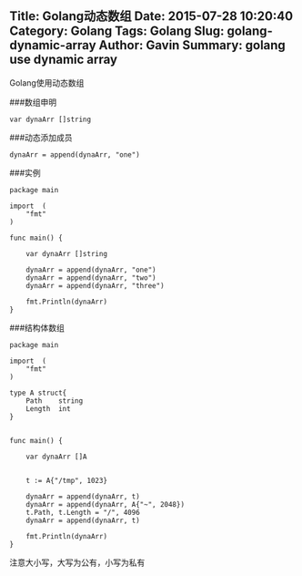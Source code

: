 Title: Golang动态数组
Date: 2015-07-28 10:20:40
Category: Golang 
Tags: Golang
Slug: golang-dynamic-array
Author: Gavin
Summary: golang use dynamic array
---

Golang使用动态数组


###数组申明


	var dynaArr []string

###动态添加成员


	dynaArr = append(dynaArr, "one")

###实例


	package main
	
	import  (
		"fmt"
	)
	
	func main() {
	
		var dynaArr []string
	
		dynaArr = append(dynaArr, "one")
		dynaArr = append(dynaArr, "two")
		dynaArr = append(dynaArr, "three")
	
		fmt.Println(dynaArr)
	}
	

###结构体数组

	package main
	
	import  (
		"fmt"
	)
	
	type A struct{
		Path	string
		Length  int	
	}
	
	
	func main() {
	
		var dynaArr []A
	
	
		t := A{"/tmp", 1023}
	
		dynaArr = append(dynaArr, t)
		dynaArr = append(dynaArr, A{"~", 2048})
		t.Path, t.Length = "/", 4096
		dynaArr = append(dynaArr, t)
	
		fmt.Println(dynaArr)
	}


注意大小写，大写为公有，小写为私有
